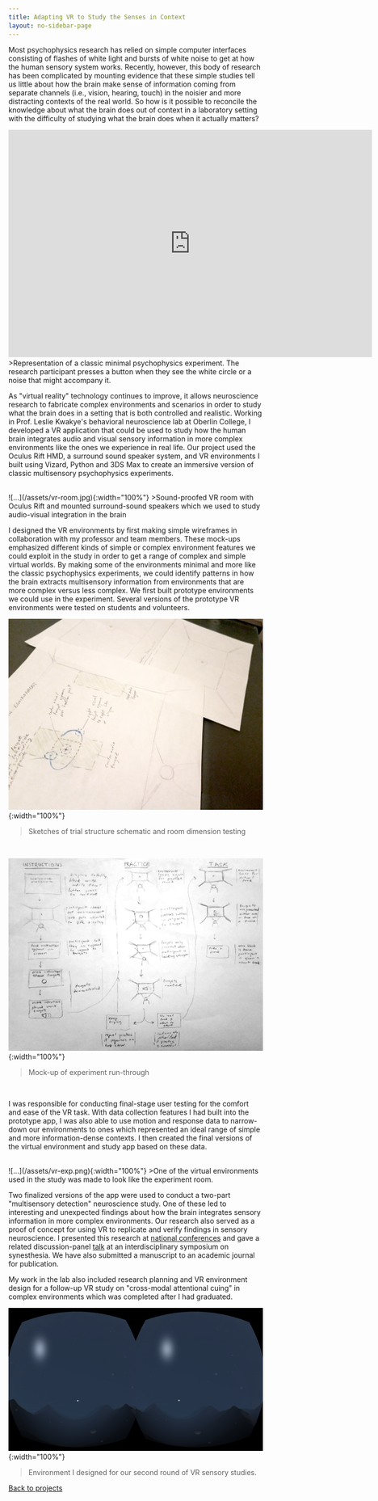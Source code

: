 ```yaml
---
title: Adapting VR to Study the Senses in Context
layout: no-sidebar-page
---
```


Most psychophysics research has relied on simple computer interfaces consisting of flashes of white light and bursts of white noise to get at how the human sensory system works. Recently, however, this body of research has been complicated by mounting evidence that these simple studies tell us little about how the brain make sense of information coming from separate channels (i.e., vision, hearing, touch) in the noisier and more distracting contexts of the real world. So how is it possible to reconcile the knowledge about what the brain does out of context in a laboratory setting with the difficulty of studying what the brain does when it actually matters?

<iframe src="https://giphy.com/embed/3ohc136R0ywN8zb2EM" width="720" height="450" frameBorder="0" class="giphy-embed" allowFullScreen></iframe>
>Representation of a classic minimal psychophysics experiment. The research participant presses a button when they see the white circle or a noise that might accompany it.

<br>

As "virtual reality" technology continues to improve, it allows neuroscience research to fabricate complex environments and scenarios in order to study what the brain does in a setting that is both controlled and realistic. Working in Prof. Leslie Kwakye's behavioral neuroscience lab at Oberlin College, I developed a VR application that could be used to study how the human brain integrates audio and visual sensory information in more complex environments like the ones we experience in real life. Our project used the Oculus Rift HMD, a surround sound speaker system, and VR environments I built using Vizard, Python and 3DS Max to create an immersive version of classic multisensory psychophysics experiments.

<br>
![...](/assets/vr-room.jpg){:width="100%"}
>Sound-proofed VR room with Oculus Rift and mounted surround-sound speakers which we used to study audio-visual integration in the brain

<br>

I designed the VR environments by first making simple wireframes in collaboration with my professor and team members. These mock-ups emphasized different kinds of simple or complex environment features we could exploit in the study in order to get a range of complex and simple virtual worlds. By making some of the environments minimal and more like the classic psychophysics experiments, we could identify patterns in how the brain extracts multisensory information from environments that are more complex versus less complex. We first built prototype environments we could use in the experiment. Several versions of the prototype VR environments were tested on students and volunteers.

![...](/assets/task-sketches.jpg){:width="100%"}
>Sketches of trial structure schematic and room dimension testing

<br>

![...](/assets/task-flow.jpg){:width="100%"}
>Mock-up of experiment run-through

<br>

I was responsible for conducting final-stage user testing for the comfort and ease of the VR task. With data collection features I had built into the prototype app, I was also able to use motion and response data to narrow-down our environments to ones which represented an ideal range of simple and more information-dense contexts. I then created the final versions of the virtual environment and study app based on these data.

<br>
![...](/assets/vr-exp.png){:width="100%"}
>One of the virtual environments used in the study was made to look like the experiment room.

<br>

Two finalized versions of the app were used to conduct a two-part "multisensory detection" neuroscience study. One of these led to interesting and unexpected findings about how the brain integrates sensory information in more complex environments. Our research also served as a proof of concept for using VR to replicate and verify findings in sensory neuroscience. I presented this research at [national conferences](http://www.abstractsonline.com/Plan/ViewAbstract.aspx?mID=3744&sKey=8ffdb9bb-e46a-4d5d-8eba-d2ab4dd08884&cKey=b23bba56-576a-48aa-a886-c95fb61bb543&mKey=d0ff4555-8574-4fbb-b9d4-04eec8ba0c84) and gave a related discussion-panel [talk](https://www.dropbox.com/s/wio5f70xiyqvpx7/synesthesia-symposium-april-15-updated-figures.pdf?dl=0) at an interdisciplinary symposium on synesthesia. We have also submitted a manuscript to an academic journal for publication.

My work in the lab also included research planning and VR environment design for a follow-up VR study on "cross-modal attentional cuing" in complex environments which was completed after I had graduated.

![...](/assets/vr-exp-2.png){:width="100%"}
>Environment I designed for our second round of VR sensory studies.

[Back to projects](../)
